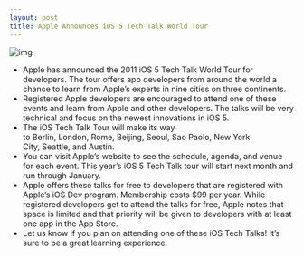 ```yaml
---
layout: post
title: Apple Announces iOS 5 Tech Talk World Tour
---
```

![img](http://media.idownloadblog.com/wp-content/uploads/2011/10/Screen-Shot-2011-10-20-at-2.41.35-PM-e1319139859798.png)
* Apple has announced the 2011 iOS 5 Tech Talk World Tour for developers. The tour offers app developers from around the world a chance to learn from Apple’s experts in nine cities on three continents.
* Registered Apple developers are encouraged to attend one of these events and learn from Apple and other developers. The talks will be very technical and focus on the newest innovations in iOS 5.
* The iOS Tech Talk Tour will make its way to Berlin, London, Rome, Beijing, Seoul, Sao Paolo, New York City, Seattle, and Austin.
* You can visit Apple’s website to see the schedule, agenda, and venue for each event. This year’s iOS 5 Tech Talk tour will start next month and run through January.
* Apple offers these talks for free to developers that are registered with Apple’s iOS Dev program. Membership costs $99 per year. While registered developers get to attend the talks for free, Apple notes that space is limited and that priority will be given to developers with at least one app in the App Store.
* Let us know if you plan on attending one of these iOS Tech Talks! It’s sure to be a great learning experience.


